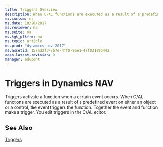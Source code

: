 ```yaml
---
title: Triggers Overview
description: When C/AL functions are executed as a result of a predefined event on either an object or a control, the event triggers the function in Dynamics NAV.
ms.custom: na
ms.date: 10/20/2017
ms.reviewer: na
ms.suite: na
ms.tgt_pltfrm: na
ms.topic: article
ms.prod: "dynamics-nav-2017"
ms.assetid: 157ad2f3-7b7e-4ff0-9ae1-47f031e9b442
caps.latest.revision: 9
manager: edupont
---
```

# Triggers in Dynamics NAV
Triggers activate a function when a certain event occurs. When C/AL functions are executed as a result of a predefined event on either an object or a control, the event triggers the function. Together the event and function make a trigger. You edit triggers in the C/AL editor.  
  
## See Also  
 [Triggers](Triggers.md)